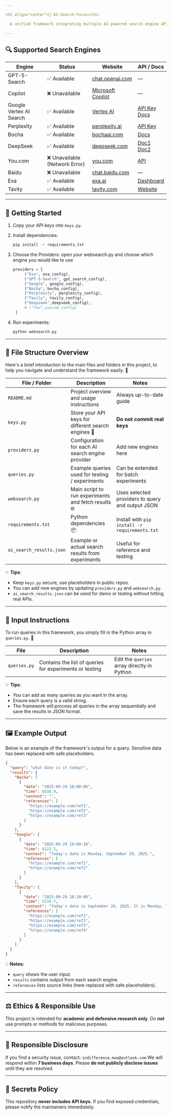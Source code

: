 ```yaml
---

<h1 align="center">🤖 AI-Search-Focus</h1>

  A unified framework integrating multiple AI-powered search engine APIs for experimentation and comparison.

---
```


## 🔍 Supported Search Engines

| Engine                  | Status                        | Website                                                                   | API / Docs                                                                                                                              |
| ----------------------- | ----------------------------- | ------------------------------------------------------------------------- | --------------------------------------------------------------------------------------------------------------------------------------- |
| GPT-5-Search            | ✅ Available                   | [chat.openai.com](https://chat.openai.com)                                | —                                                                                                                                       |
| Copilot                 | ❌ Unavailable                 | [Microsoft Copilot](https://www.microsoft.com/en-us/bing/copilot-search/) | —                                                                                                                                       |
| Google Vertex AI Search | ✅ Available                   | [Vertex AI](https://console.cloud.google.com/vertex-ai/tutorials)         | [API Key](https://console.cloud.google.com/apis/credentials/) <br> [Docs](https://ai.google.dev/gemini-api/docs/google-search?hl=zh-cn) |
| Perplexity              | ✅ Available                   | [perplexity.ai](https://www.perplexity.ai/)                               | [API Key](https://www.perplexity.ai/account/api/keys)                                                                                   |
| Bocha                   | ✅ Available                   | [bochaai.com](https://bochaai.com/)                                       | [Docs](https://bocha-ai.feishu.cn/wiki/AT9VwqsrQinss7k84LQcKJY6nDh)                                                                     |
| DeepSeek                | ✅ Available                   | [deepseek.com](https://deepseek.com/)                                     | [Doc1](https://deepseek.csdn.net/67afbce39a0a3d048dcfac68.html) <br> [Doc2](https://console.volcengine.com/)                            |
| You.com                 | ❌ Unavailable (Network Error) | [you.com](https://you.com)                                                | [API](https://api.you.com)                                                                                                              |
| Baidu                   | ❌ Unavailable                 | [chat.baidu.com](https://chat.baidu.com/)                                 | —                                                                                                                                       |
| Exa                     | ✅ Available                   | [exa.ai](https://exa.ai/)                                                 | [Dashboard](https://dashboard.exa.ai/login?redirect=/)                                                                                  |
| Tavity                  | ✅ Available                   | [tavity.com](http://tavity.com/home)                                      | [Website](http://tavity.com/home)                                                                                                       |

---

## 🚀 Getting Started

1. Copy your API keys into `keys.py`.

2. Install dependencies:

   ```bash
   pip install -r requirements.txt
   ```
3. Choose the Providers:
   open your websearch.py and choose which engine you would like to use
   ```Python
   providers = [
        ("Exa", exa_config),
        ("GPT-5-Search", gpt_search_config),
        ("Google", google_config),
        ("Bocha", bocha_config),
        ("Perplexity", perplexity_config),
        ("Tavily", tavily_config),
        ("Deepseek",deepseek_config),
        # ("You",youcom_config)
    ]
   ```

5. Run experiments:

   ```bash
   python websearch.py
   ```

---

## 📂 File Structure Overview

Here's a brief introduction to the main files and folders in this project, to help you navigate and understand the framework easily. 🧭

| File / Folder | Description | Notes |
|---------------|-------------|-------|
| `README.md` | Project overview and usage instructions | Always up-to-date guide |
| `keys.py` | Store your API keys for different search engines 🔑 | **Do not commit real keys** |
| `providers.py` | Configuration for each AI search engine provider | Add new engines here |
| `queries.py` | Example queries used for testing / experiments | Can be extended for batch experiments |
| `websearch.py` | Main script to run experiments and fetch results 🌐 | Uses selected providers to query and output JSON |
| `requirements.txt` | Python dependencies 📦 | Install with `pip install -r requirements.txt` |
| `ai_search_results.json` | Example or actual search results from experiments | Useful for reference and testing |

✨ **Tips**:  
- Keep `keys.py` secure, use placeholders in public repos.  
- You can add new engines by updating `providers.py` and `websearch.py`.  
- `ai_search_results.json` can be used for demo or testing without hitting real APIs.  
---
## 📝 Input Instructions

To run queries in this framework, you simply fill in the Python array in `queries.py`. 🎯

| File | Description | Notes |
|------|-------------|-------|
| `queries.py` | Contains the list of queries for experiments or testing | Edit the `queries` array directly in Python |

✨ **Tips**:  
- You can add as many queries as you want in the array.  
- Ensure each query is a valid string.  
- The framework will process all queries in the array sequentially and save the results in JSON format.
---
## 🖼 Example Output

Below is an example of the framework's output for a query. Sensitive data has been replaced with safe placeholders.

```json
{
  "query": "what date is it today?",
  "results": {
    "Bocha": [
      {
        "date": "2025-09-29 18:08:06",
        "time": 6838.9,
        "content": "",
        "references": [
          "https://example.com/ref1",
          "https://example.com/ref2",
          "https://example.com/ref3"
        ]
      }
    ],
    "Google": [
      {
        "date": "2025-09-29 18:09:10",
        "time": 4123.5,
        "content": "Today's date is Monday, September 29, 2025.",
        "references": [
          "https://example.com/ref1",
          "https://example.com/ref2"
        ]
      }
    ],
    "Tavity": [
      {
        "date": "2025-09-29 18:10:00",
        "time": 5234.7,
        "content": "Today's date is September 29, 2025. It is Monday. The year 2025 is not a leap year.",
        "references": [
          "https://example.com/ref1",
          "https://example.com/ref2",
          "https://example.com/ref3",
          "https://example.com/ref4"
        ]
      }
    ]
  }
}
```

💡 **Notes:**

* `query` shows the user input.
* `results` contains output from each search engine.
* `references` lists source links (here replaced with safe placeholders).

---

## ⚖️ Ethics & Responsible Use

This project is intended for **academic and defensive research only**. Do **not** use prompts or methods for malicious purposes.

---

## 📩 Responsible Disclosure

If you find a security issue, contact: `indifference.mao@outlook.com`
We will respond within **7 business days**. Please **do not publicly disclose issues** until they are resolved.

---

## 🔐 Secrets Policy

This repository **never includes API keys**.
If you find exposed credentials, please notify the maintainers immediately.

